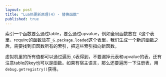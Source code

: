 ```yaml
---
layout: post
title: "Lua热更新原理(4) - 替换函数"
published: true
---
```


索引一个函数要么通过table，要么通过upvalue，例如全局函数放在`_G`这个表里，require的函数放在`_G.package.loaded`这个表里，我们生成一个新的函数之后，需要找到旧函数所有的索引，把这些索引指向新函数。

虚拟机里的所有值都可以通过遍历`_G`表得到，不要漏掉元表和upvalue的表，还有注意table的key也可以是函数。如果有宿主语言，那么还要遍历一下注册表，用`debug.getregistry()`获得。


